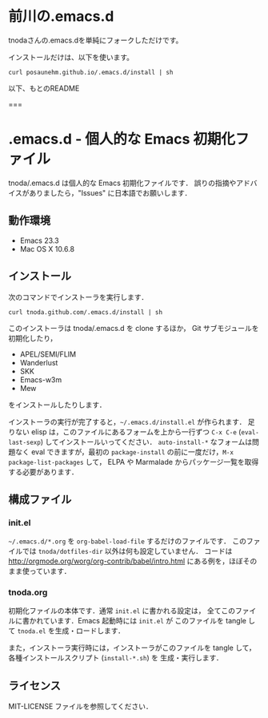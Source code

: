 # 前川の.emacs.d
tnodaさんの.emacs.dを単純にフォークしただけです。

インストールだけは、以下を使います。

    curl posaunehm.github.io/.emacs.d/install | sh

以下、もとのREADME

===

# .emacs.d - 個人的な Emacs 初期化ファイル

tnoda/.emacs.d は個人的な Emacs 初期化ファイルです．
誤りの指摘やアドバイスがありましたら，"Issues" に日本語でお願いします．

## 動作環境

* Emacs 23.3
* Mac OS X 10.6.8

## インストール

次のコマンドでインストーラを実行します．

    curl tnoda.github.com/.emacs.d/install | sh

このインストーラは tnoda/.emacs.d を clone するほか，
Git サブモジュールを初期化したり，

* APEL/SEMI/FLIM
* Wanderlust
* SKK
* Emacs-w3m
* Mew

をインストールしたりします．

インストーラの実行が完了すると，`~/.emacs.d/install.el` が作られます．
足りない elisp は，このファイルにあるフォームを上から一行ずつ
`C-x C-e` (`eval-last-sexp`) してインストールいってください．
`auto-install-*` なフォームは問題なく eval できますが，最初の
`package-install` の前に一度だけ，`M-x package-list-packages` して，
ELPA や Marmalade からパッケージ一覧を取得する必要があります．

## 構成ファイル

### init.el

`~/.emacs.d/*.org` を `org-babel-load-file` するだけのファイルです．
このファイルでは `tnoda/dotfiles-dir` 以外は何も設定していません．
コードは <http://orgmode.org/worg/org-contrib/babel/intro.html>
にある例を，ほぼそのまま使っています．

### tnoda.org

初期化ファイルの本体です．通常 `init.el` に書かれる設定は，
全てこのファイルに書かれています．Emacs 起動時には `init.el` が
このファイルを tangle して `tnoda.el` を生成・ロードします．

また，インストーラ実行時には，インストーラがこのファイルを
tangle して，各種インストールスクリプト (`install-*.sh`) を
生成・実行します．

## ライセンス

MIT-LICENSE ファイルを参照してください．
